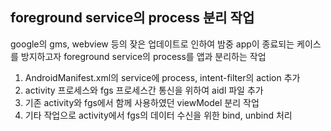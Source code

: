 ## foreground service의 process 분리 작업

google의 gms, webview 등의 잦은 업데이트로 인하여 밤중 app이 종료되는 케이스를 방지하고자 foreground service의 process를 앱과 분리하는 작업

1. AndroidManifest.xml의 service에 process, intent-filter의 action 추가
2. activity 프로세스와 fgs 프로세스간 통신을 위하여 aidl 파일 추가
3. 기존 activity와 fgs에서 함께 사용하였던 viewModel 분리 작업
4. 기타 작업으로 activity에서 fgs의 데이터 수신을 위한 bind, unbind 처리
